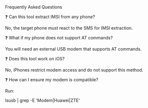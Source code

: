 Frequently Asked Questions

❓ Can this tool extract IMSI from any phone?

No, the target phone must react to the SMS for IMSI extraction.

❓ What if my phone does not support AT commands?

You will need an external USB modem that supports AT commands.

❓ Does this tool work on iOS?

No, iPhones restrict modem access and do not support this method.

❓ How can I ensure my modem is compatible?

Run:

lsusb | grep -E 'Modem|Huawei|ZTE' 

